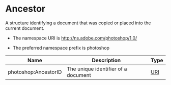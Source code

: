 # Ancestor

A structure identifying a document that was copied or placed into the current document.

- The namespace URI is http://ns.adobe.com/photoshop/1.0/

- The preferred namespace prefix is photoshop

|Name|Description|Type|
|----|-----------|----|
|photoshop:AncestorID|The unique identifier of a document  |[URI](./CoreProperties.md#URI)|

